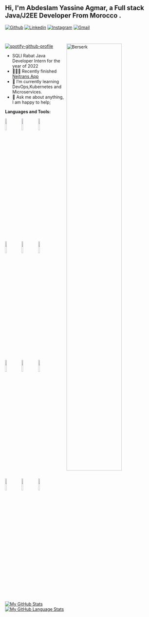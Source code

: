 <!-- Your title -->
## Hi, I'm Abdeslam Yassine Agmar, a Full stack Java/J2EE Developer From Morocco .



[![Github](https://img.shields.io/badge/-Github-000?style=flat&logo=Github&logoColor=white)](https://github.com/Agmaromatic)
[![Linkedin](https://img.shields.io/badge/-LinkedIn-blue?style=flat&logo=Linkedin&logoColor=white)](https://www.linkedin.com/in/agmaromatic/)
[![Instagram](https://img.shields.io/badge/-Instagram-c13584?style=flat&labelColor=c13584&logo=instagram&logoColor=white)](https://instagram.com/abdeslamagmar/)
[![Gmail](https://img.shields.io/badge/-Gmail-c14438?style=flat&logo=Gmail&logoColor=white)](mailto:abdeslamagmar@gmail.com)


&nbsp;


<!-- Any image aligned to the right. Beware the width -->
<img width="60%" align="right" alt="Berserk" src="https://i.vgy.me/wiVrLB.png" />

[![spotify-github-profile](https://spotify-github-profile.vercel.app/api/view?uid=9baz0e41fu8kxhe62jzncins6&cover_image=true&theme=default&bar_color=53b14f&bar_color_cover=false)](https://spotify-github-profile.vercel.app/api/view?uid=9baz0e41fu8kxhe62jzncins6&redirect=true)

- SQLI Rabat Java Developer Intern for the year of 2022
- 👨🏽‍💻 Recently finished [Nejtrans App](https://github.com/Agmaromatic/nejtrans-BACK)
- 🌱 I’m currently learning DevOps,Kubernetes and Microservices. 
- 💬 Ask me about anything, I am happy to help;

**Languages and Tools:** 

<p>


  <code><img width="10%" src="https://www.vectorlogo.zone/logos/java/java-ar21.svg"></code>
<code><img width="10%" src="https://www.vectorlogo.zone/logos/springio/springio-ar21.svg"></code>
 <code><img width="10%" src="https://www.vectorlogo.zone/logos/angular/angular-ar21.svg"></code>
	
  <code><img width="10%" src="https://www.vectorlogo.zone/logos/docker/docker-ar21.svg"></code>
  <code><img width="10%" src="https://www.vectorlogo.zone/logos/kubernetes/kubernetes-ar21.svg"></code>
  <code><img width="10%" src="https://www.vectorlogo.zone/logos/json/json-ar21.svg"></code>
  <br />
  <code><img width="10%" src="https://www.vectorlogo.zone/logos/mysql/mysql-ar21.svg"></code>
  <code><img width="10%" src="https://www.vectorlogo.zone/logos/postgresql/postgresql-horizontal.svg"></code>
  <code><img width="10%" src="https://www.vectorlogo.zone/logos/hibernate/hibernate-ar21.svg"></code>
  <br />
  <code><img width="10%" src="https://www.vectorlogo.zone/logos/git-scm/git-scm-ar21.svg"></code>
  <code><img width="10%" src="https://www.vectorlogo.zone/logos/yaml/yaml-ar21.svg"></code>
  <code><img width="10%" src="https://www.vectorlogo.zone/logos/gnu_bash/gnu_bash-ar21.svg"></code>
</p>







	

[![My GitHub Stats](https://github-readme-stats.vercel.app/api/?username=Agmaromatic&count_private=true&theme=tokyonight&showicons=true)]()
[![My GitHub Language Stats](https://github-readme-stats.vercel.app/api/top-langs/?username=Agmaromatic&langs_count=5&theme=tokyonight)]()


